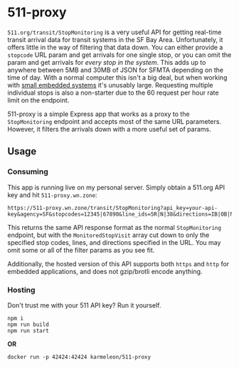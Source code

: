 # 511-proxy

`511.org/transit/StopMonitoring` is a very useful API for getting real-time transit arrival data for transit systems in the SF Bay Area. Unfortunately, it offers little in the way of filtering that data down. You can either provide a `stopcode` URL param and get arrivals for one single stop, or you can omit the param and get arrivals for _every stop in the system_. This adds up to anywhere between 5MB and 30MB of JSON for SFMTA depending on the time of day. With a normal computer this isn't a big deal, but when working with [small embedded systems](https://github.com/karmeleon/inkplate_muni) it's unusably large. Requesting multiple individual stops is also a non-starter due to the 60 request per hour rate limit on the endpoint.

511-proxy is a simple Express app that works as a proxy to the `StopMonitoring` endpoint and accepts most of the same URL parameters. However, it filters the arrivals down with a more useful set of params.

## Usage

### Consuming

This app is running live on my personal server. Simply obtain a 511.org API key and hit `511-proxy.wn.zone`:

```
https://511-proxy.wn.zone/transit/StopMonitoring?api_key=your-api-key&agency=SF&stopcodes=12345|67890&line_ids=5R|N|38&directions=IB|OB|N|S|W|E
```

This returns the same API response format as the normal `StopMonitoring` endpoint, but with the `MonitoredStopVisit` array cut down to only the specified stop codes, lines, and directions specified in the URL. You may omit some or all of the filter params as you see fit.

Additionally, the hosted version of this API supports both `https` and `http` for embedded applications, and does not gzip/brotli encode anything.

### Hosting

Don't trust me with your 511 API key? Run it yourself.

```
npm i
npm run build
npm run start
```

**OR**

```
docker run -p 42424:42424 karmeleon/511-proxy
```
